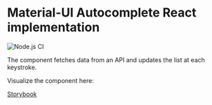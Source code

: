 # Material-UI Autocomplete React implementation 

![Node.js CI](https://github.com/m4nu56/autocomplete-cities/workflows/Node.js%20CI/badge.svg)

The component fetches data from an API and updates the list at each keystroke. 

Visualize the component here:

[Storybook](https://m4nu56.github.io/autocomplete-cities)


